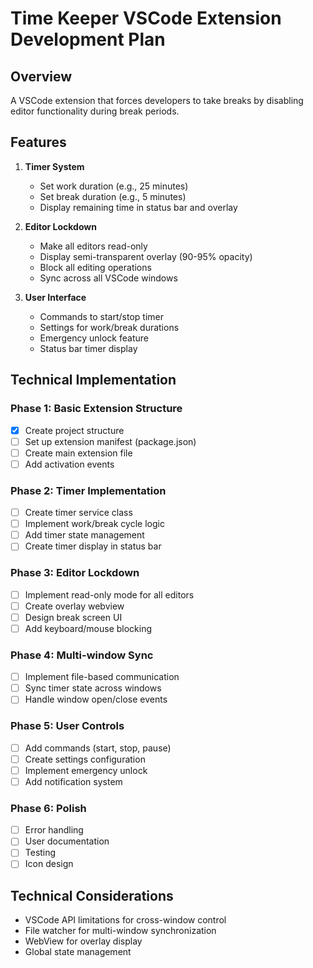 # Time Keeper VSCode Extension Development Plan

## Overview
A VSCode extension that forces developers to take breaks by disabling editor functionality during break periods.

## Features
1. **Timer System**
   - Set work duration (e.g., 25 minutes)
   - Set break duration (e.g., 5 minutes)
   - Display remaining time in status bar and overlay

2. **Editor Lockdown**
   - Make all editors read-only
   - Display semi-transparent overlay (90-95% opacity)
   - Block all editing operations
   - Sync across all VSCode windows

3. **User Interface**
   - Commands to start/stop timer
   - Settings for work/break durations
   - Emergency unlock feature
   - Status bar timer display

## Technical Implementation

### Phase 1: Basic Extension Structure
- [x] Create project structure
- [ ] Set up extension manifest (package.json)
- [ ] Create main extension file
- [ ] Add activation events

### Phase 2: Timer Implementation
- [ ] Create timer service class
- [ ] Implement work/break cycle logic
- [ ] Add timer state management
- [ ] Create timer display in status bar

### Phase 3: Editor Lockdown
- [ ] Implement read-only mode for all editors
- [ ] Create overlay webview
- [ ] Design break screen UI
- [ ] Add keyboard/mouse blocking

### Phase 4: Multi-window Sync
- [ ] Implement file-based communication
- [ ] Sync timer state across windows
- [ ] Handle window open/close events

### Phase 5: User Controls
- [ ] Add commands (start, stop, pause)
- [ ] Create settings configuration
- [ ] Implement emergency unlock
- [ ] Add notification system

### Phase 6: Polish
- [ ] Error handling
- [ ] User documentation
- [ ] Testing
- [ ] Icon design

## Technical Considerations
- VSCode API limitations for cross-window control
- File watcher for multi-window synchronization
- WebView for overlay display
- Global state management